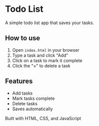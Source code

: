 # Todo List

A simple todo list app that saves your tasks.

## How to use

1. Open `index.html` in your browser
2. Type a task and click "Add"
3. Click on a task to mark it complete
4. Click the "×" to delete a task

## Features

- Add tasks
- Mark tasks complete
- Delete tasks
- Saves automatically

Built with HTML, CSS, and JavaScript
